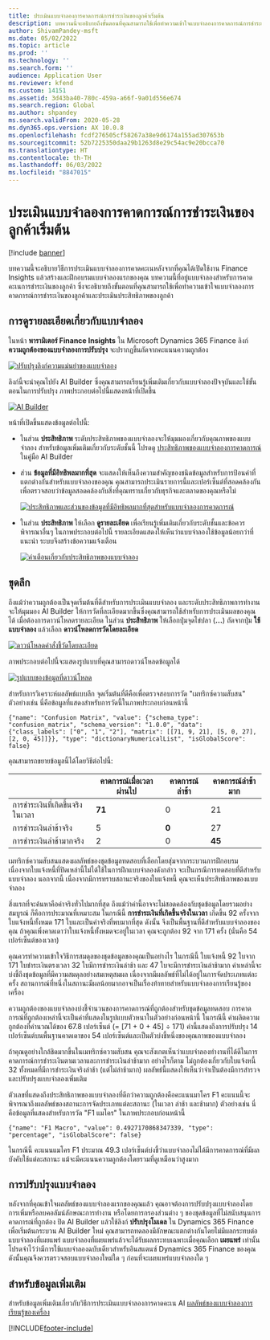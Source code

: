 ```yaml
---
title: ประเมินแบบจำลองการคาดการณ์การชำระเงินของลูกค้าเริ่มต้น
description: บทความนี้จะอธิบายถึงขั้นตอนที่คุณสามารถใช้เพื่อทำความเข้าใจแบบจำลองการคาดการณ์การชำระเงินของลูกค้าและประเมินประสิทธิภาพของลูกค้า
author: ShivamPandey-msft
ms.date: 05/02/2022
ms.topic: article
ms.prod: ''
ms.technology: ''
ms.search.form: ''
audience: Application User
ms.reviewer: kfend
ms.custom: 14151
ms.assetid: 3d43ba40-780c-459a-a66f-9a01d556e674
ms.search.region: Global
ms.author: shpandey
ms.search.validFrom: 2020-05-28
ms.dyn365.ops.version: AX 10.0.8
ms.openlocfilehash: fcdf276505cf58267a38e9d6174a155ad307653b
ms.sourcegitcommit: 52b7225350daa29b1263d8e29c54ac9e20bcca70
ms.translationtype: HT
ms.contentlocale: th-TH
ms.lasthandoff: 06/03/2022
ms.locfileid: "8847015"
---
```

# <a name="evaluate-the-initial-customer-payment-prediction-model"></a>ประเมินแบบจำลองการคาดการณ์การชำระเงินของลูกค้าเริ่มต้น

[!include [banner](../includes/banner.md)]

บทความนี้จะอธิบายวิธีการประเมินแบบจำลองการคาดคะเนหลังจากที่คุณได้เปิดใช้งาน Finance Insights แล้วสร้างและฝึกอบรมแบบจำลองแรกของคุณ บทความนี้ที่อยู่แบบจำลองสำหรับการคาดคะเนการชำระเงินของลูกค้า ซึ่งจะอธิบายถึงขั้นตอนที่คุณสามารถใช้เพื่อทำความเข้าใจแบบจำลองการคาดการณ์การชำระเงินของลูกค้าและประเมินประสิทธิภาพของลูกค้า

## <a name="getting-details-about-the-model"></a>การดูรายละเอียดเกี่ยวกับแบบจำลอง

ในหน้า **พารามิเตอร์ Finance Insights** ใน Microsoft Dynamics 365 Finance ลิงก์ **ความถูกต้องของแบบจำลองการปรับปรุง** จะปรากฏขึ้นถัดจากคะแนนความถูกต้อง

[![ปรับปรุงลิงก์ความแม่นยำของแบบจำลอง](./media/prediction-model.png)](./media/prediction-model.png)

ลิงก์นี้จะนำคุณไปยัง AI Builder ซึ่งคุณสามารถเรียนรู้เพิ่มเติมเกี่ยวกับแบบจำลองปัจจุบันและใช้ขั้นตอนในการปรับปรุง ภาพประกอบต่อไปนี้แสดงหน้าที่เปิดขึ้น

[![AI Builder](./media/what-to-predict.png)](./media/what-to-predict.png)

หน้าที่เปิดขึ้นแสดงข้อมูลต่อไปนี้:

- ในส่วน **ประสิทธิภาพ** ระดับประสิทธิภาพของแบบจำลองจะให้มุมมองเกี่ยวกับคุณภาพของแบบจำลอง สำหรับข้อมูลเพิ่มเติมเกี่ยวกับระดับชั้นนี้ โปรดดู [ประสิทธิภาพของแบบจำลองการคาดการณ์](/ai-builder/prediction-performance) ในคู่มือ AI Builder
- ส่วน **ข้อมูลที่มีอิทธิพลมากที่สุด** จะแสดงให้เห็นถึงความสำคัญของชนิดข้อมูลสำหรับการป้อนค่าที่แตกต่างกันสำหรับแบบจำลองของคุณ คุณสามารถประเมินรายการนี้และเปอร์เซ็นต์ที่สอดคล้องกันเพื่อตรวจสอบว่าข้อมูลสอดคล้องกับสิ่งที่คุณทราบเกี่ยวกับธุรกิจและตลาดของคุณหรือไม่

    [![ประสิทธิภาพและส่วนของข้อมูลที่มีอิทธิพลมากที่สุดสำหรับแบบจำลองการคาดการณ์](./media/models.png)](./media/models.png)

- ในส่วน **ประสิทธิภาพ** ให้เลือก **ดูรายละเอียด** เพื่อเรียนรู้เพิ่มเติมเกี่ยวกับระดับชั้นและข้อควรพิจารณาอื่นๆ ในภาพประกอบต่อไปนี้ รายละเอียดแสดงให้เห็นว่าแบบจำลองใช้ข้อมูลน้อยกว่าที่แนะนำ ระบบจึงสร้างข้อความแจ้งเตือน

    [![คำเตือนเกี่ยวกับประสิทธิภาพของแบบจำลอง](./media/details.png)](./media/details.png)

## <a name="digging-deeper"></a>ขุดลึก

ถึงแม้ว่าความถูกต้องเป็นจุดเริ่มต้นที่ดีสำหรับการประเมินแบบจำลอง และระดับประสิทธิภาพการทำงานจะให้มุมมอง AI Builder ให้การวัดที่ละเอียดมากขึ้นซึ่งคุณสามารถใช้สำหรับการประเมินผลของคุณได้ เมื่อต้องการดาวน์โหลดรายละเอียด ในส่วน **ประสิทธิภาพ** ให้เลือกปุ่มจุดไข่ปลา (**...**) ถัดจากปุ่ม **ใช้แบบจำลอง** แล้วเลือก **ดาวน์โหลดการวัดโดยละเอียด**

[![ดาวน์โหลดคำสั่งชี้วัดโดยละเอียด](./media/performance.png)](./media/performance.png)

ภาพประกอบต่อไปนี้จะแสดงรูปแบบที่คุณสามารถดาวน์โหลดข้อมูลได้

[![รูปแบบของข้อมูลที่ดาวน์โหลด](./media/data-format.png)](./media/data-format.png)

สำหรับการวิเคราะห์ผลลัพธ์แบบลึก จุดเริ่มต้นที่ดีคือเพื่อตรวจสอบการวัด "เมทริกซ์ความสับสน" ตัวอย่างเช่น นี่คือข้อมูลที่แสดงสำหรับการวัดนี้ในภาพประกอบก่อนหน้านี้

`{"name": "Confusion Matrix", "value": {"schema_type": "confusion_matrix", "schema_version": "1.0.0", "data": {"class_labels": ["0", "1", "2"], "matrix": [[71, 9, 21], [5, 0, 27], [2, 0, 45]]}}, "type": "dictionaryNumericalList", "isGlobalScore": false}`

คุณสามารถขยายข้อมูลนี้ได้โดยวิธีต่อไปนี้:

| &nbsp;                   | คาดการณ์เมื่อเวลาผ่านไป | คาดการณ์ล่าช้า | คาดการณ์ล่าช้ามาก |
|--------------------------|-------------------|----------------|---------------------|
| การชำระเงินที่เกิดขึ้นจริงในเวลา   | **71**            | 0              | 21                  |
| การชำระเงินล่าช้าจริง      | 5                 | **0**          | 27                  |
| การชำระเงินล่าช้ามากจริง | 2                 | 0              | **45**              |

เมทริกซ์ความสับสนแสดงผลลัพธ์ของชุดข้อมูลทดสอบที่เลือกโดยสุ่มจากกระบวนการฝึกอบรม เนื่องจากใบแจ้งหนี้ที่ปิดเหล่านี้ไม่ได้ใช้ในการฝึกแบบจำลองดังกล่าว จะเป็นกรณีการทดสอบที่ดีสำหรับแบบจำลอง นอกจากนี้ เนื่องจากมีการทราบสถานะจริงของใบแจ้งหนี้ คุณจะเห็นประสิทธิภาพของแบบจำลอง

สิ่งแรกที่จะค้นหาคือค่าจริงทั่วไปมากที่สุด ถึงแม้ว่าค่านี้อาจจะไม่สอดคล้องกับชุดข้อมูลโดยรวมอย่างสมบูรณ์ ก็คือการประมาณที่เหมาะสม ในกรณีนี้ **การชำระเงินที่เกิดขึ้นจริงในเวลา** เกิดขึ้น 92 ครั้งจากใบแจ้งหนี้ทั้งหมด 171 ใบและเป็นค่าจริงที่พบมากที่สุด ดังนั้น จึงเป็นพื้นฐานที่ดีสำหรับแบบจำลองของคุณ ถ้าคุณเพิ่งคาดเดาว่าใบแจ้งหนี้ทั้งหมดจะอยู่ในเวลา คุณจะถูกต้อง 92 จาก 171 ครั้ง (นั่นคือ 54 เปอร์เซ็นต์ของเวลา)

คุณควรทำความเข้าใจวิธีการสมดุลของชุดข้อมูลของคุณเป็นอย่างไร ในกรณีนี้ ใบแจ้งหนี้ 92 ใบจาก 171 ใบชำระเงินตรงเวลา 32 ใบมีการชำระเงินล่าช้า และ 47 ใบจะมีการชำระเงินล่าช้ามาก ค่าเหล่านี้จะบ่งชี้ถึงชุดข้อมูลที่มีความสมดุลอย่างสมเหตุสมผล เนื่องจากมีผลลัพธ์ที่ไม่ได้อยู่ในการจัดประเภทแต่ละครั้ง สถานการณ์ที่หนึ่งในสถานะมีผลน้อยมากอาจเป็นเรื่องท้าทายสำหรับแบบจำลองการเรียนรู้ของเครื่อง

ความถูกต้องของแบบจำลองบ่งชี้จำนวนของการคาดการณ์ที่ถูกต้องสำหรับชุดข้อมูลทดสอบ การคาดการณ์ที่ถูกต้องเหล่านี้จะเป็นค่าที่แสดงในรูปแบบตัวหนาในตัวอย่างก่อนหน้านี้ ในกรณีนี้ ค่าผลิตความถูกต้องที่คำนวณได้ของ 67.8 เปอร์เซ็นต์ (= \[71 + 0 + 45\] ÷ 171) ค่านี้แสดงถึงการปรับปรุง 14 เปอร์เซ็นต์บนพื้นฐานคาดเดาของ 54 เปอร์เซ็นต์และเป็นตัวบ่งชี้หนึ่งของคุณภาพของแบบจำลอง

ถ้าคุณดูอย่างใกล้ชิดมากขึ้นในเมทริกซ์ความสับสน คุณจะสังเกตเห็นว่าแบบจำลองทำงานที่ได้ดีในการคาดการณ์การชำระเงินตามเวลาและการชำระเงินล่าช้ามาก อย่างไรก็ตาม ไม่ถูกต้องเกี่ยวกับใบแจ้งหนี้ 32 ทั้งหมดที่มีการชำระเงินจริงล่าช้า (แต่ไม่ล่าช้ามาก) ผลลัพธ์นี้แสดงให้เห็นว่าจำเป็นต้องมีการสำรวจและปรับปรุงแบบจำลองเพิ่มเติม

ตัวเลขที่แสดงถึงประสิทธิภาพของแบบจำลองที่ดีกว่าความถูกต้องคือคะแนนมาโคร F1 คะแนนนี้จะพิจารณาถึงผลลัพธ์ของสถานะการจัดประเภทแต่ละสถานะ (ในเวลา ล่าช้า และช้ามาก) ตัวอย่างเช่น นี่คือข้อมูลที่แสดงสำหรับการวัด "F1 แมโคร" ในภาพประกอบก่อนหน้านี้

`{"name": "F1 Macro", "value": 0.4927170868347339, "type": "percentage", "isGlobalScore": false}`

ในกรณีนี้ คะแนนแมโคร F1 ประมาณ 49.3 เปอร์เซ็นต์บ่งชี้ว่าแบบจำลองไม่ได้มีการคาดการณ์ที่มีผลบังคับใช้แต่ละสถานะ แม้จะมีคะแนนความถูกต้องโดยรวมที่ดูเหมือนว่าสูงมาก

## <a name="improving-the-model"></a>การปรับปรุงแบบจำลอง

หลังจากที่คุณเข้าใจผลลัพธ์ของแบบจำลองแรกของคุณแล้ว คุณอาจต้องการปรับปรุงแบบจำลองโดยการเพิ่มหรือลบคอลัมน์ลักษณะการทำงาน หรือโดยการกรองส่วนต่าง ๆ ของชุดข้อมูลที่ไม่สนับสนุนการคาดการณ์ที่ถูกต้อง ปิด AI Builder แล้วใช้ลิงก์ **ปรับปรุงโมเดล** ใน Dynamics 365 Finance เพื่อเริ่มต้นกระบวน AI Builder ใหม่ คุณสามารถทดลองมีลักษณะแตกต่างกันโดยไม่มีผลกระทบต่อแบบจำลองที่เผยแพร่ แบบจำลองที่เผยแพร่แล้วจะได้รับผลกระทบเฉพาะเมื่อคุณเลือก **เผยแพร่** เท่านั้น โปรดจำไว้ว่ามีการใช้แบบจำลองฉบับเดียวสำหรับอินสแตนซ์ Dynamics 365 Finance ของคุณ ดังนั้นคุณจึงควรตรวจสอบแบบจำลองใหม่ใด ๆ ก่อนที่จะเผยแพร่แบบจำลองใด ๆ

## <a name="for-more-information"></a>สำหรับข้อมูลเพิ่มเติม

สำหรับข้อมูลเพิ่มเติมเกี่ยวกับวิธีการประเมินแบบจำลองการคาดคะเน AI [ผลลัพธ์ของแบบจำลองการเรียนรู้ของเครื่อง](confusion-matrix.md)

[!INCLUDE[footer-include](../../includes/footer-banner.md)]
